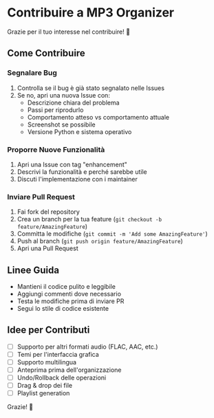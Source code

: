 # Contribuire a MP3 Organizer

Grazie per il tuo interesse nel contribuire! 🎉

## Come Contribuire

### Segnalare Bug

1. Controlla se il bug è già stato segnalato nelle Issues
2. Se no, apri una nuova Issue con:
   - Descrizione chiara del problema
   - Passi per riprodurlo
   - Comportamento atteso vs comportamento attuale
   - Screenshot se possibile
   - Versione Python e sistema operativo

### Proporre Nuove Funzionalità

1. Apri una Issue con tag "enhancement"
2. Descrivi la funzionalità e perché sarebbe utile
3. Discuti l'implementazione con i maintainer

### Inviare Pull Request

1. Fai fork del repository
2. Crea un branch per la tua feature (`git checkout -b feature/AmazingFeature`)
3. Committa le modifiche (`git commit -m 'Add some AmazingFeature'`)
4. Push al branch (`git push origin feature/AmazingFeature`)
5. Apri una Pull Request

## Linee Guida

- Mantieni il codice pulito e leggibile
- Aggiungi commenti dove necessario
- Testa le modifiche prima di inviare PR
- Segui lo stile di codice esistente

## Idee per Contributi

- [ ] Supporto per altri formati audio (FLAC, AAC, etc.)
- [ ] Temi per l'interfaccia grafica
- [ ] Supporto multilingua
- [ ] Anteprima prima dell'organizzazione
- [ ] Undo/Rollback delle operazioni
- [ ] Drag & drop dei file
- [ ] Playlist generation

Grazie! 🙏
